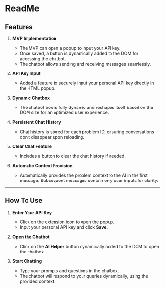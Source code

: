 # ReadMe

## Features

1. **MVP Implementation**  
   - The MVP can open a popup to input your API key.  
   - Once saved, a button is dynamically added to the DOM for accessing the chatbot.  
   - The chatbot allows sending and receiving messages seamlessly.

2. **API Key Input**  
   - Added a feature to securely input your personal API key directly in the HTML popup.

3. **Dynamic Chatbox**  
   - The chatbot box is fully dynamic and reshapes itself based on the DOM size for an optimized user experience.

4. **Persistent Chat History**  
   - Chat history is stored for each problem ID, ensuring conversations don’t disappear upon reloading.

5. **Clear Chat Feature**  
   - Includes a button to clear the chat history if needed.

6. **Automatic Context Provision**  
   - Automatically provides the problem context to the AI in the first message. Subsequent messages contain only user inputs for clarity.

---

## How To Use

1. **Enter Your API Key**  
   - Click on the extension icon to open the popup.  
   - Input your personal API key and click **Save**.  

2. **Open the Chatbot**  
   - Click on the **AI Helper** button dynamically added to the DOM to open the chatbox.  

3. **Start Chatting**  
   - Type your prompts and questions in the chatbox.  
   - The chatbot will respond to your queries dynamically, using the provided context.
